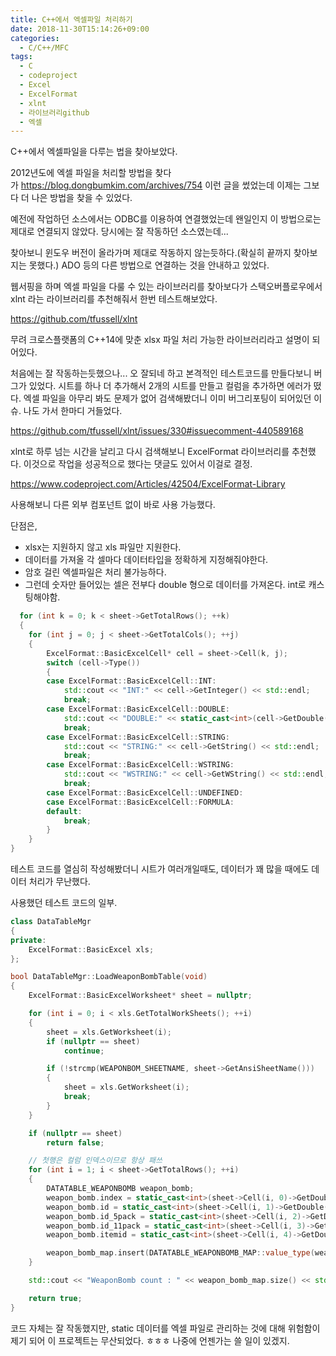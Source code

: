 ```yaml
---
title: C++에서 엑셀파일 처리하기
date: 2018-11-30T15:14:26+09:00
categories:
  - C/C++/MFC
tags:
  - C
  - codeproject
  - Excel
  - ExcelFormat
  - xlnt
  - 라이브러리github
  - 엑셀
---
```

C++에서 엑셀파일을 다루는 법을 찾아보았다.

2012년도에 엑셀 파일을 처리할 방법을 찾다가 <https://blog.dongbumkim.com/archives/754> 이런 글을 썼었는데 이제는 그보다 더 나은 방법을 찾을 수 있었다.

예전에 작업하던 소스에서는 ODBC를 이용하여 연결했었는데 왠일인지 이 방법으로는 제대로 연결되지 않았다. 당시에는 잘 작동하던 소스였는데...

찾아보니 윈도우 버전이 올라가며 제대로 작동하지 않는듯하다.(확실히 끝까지 찾아보지는 못했다.) ADO 등의 다른 방법으로 연결하는 것을 안내하고 있었다.

웹서핑을 하며 엑셀 파일을 다룰 수 있는 라이브러리를 찾아보다가 스택오버플로우에서 xlnt 라는 라이브러리를 추천해줘서 한번 테스트해보았다.

<https://github.com/tfussell/xlnt>

무려 크로스플랫폼의 C++14에 맞춘 xlsx 파일 처리 가능한 라이브러리라고 설명이 되어있다.

처음에는 잘 작동하는듯했으나... 오 잘되네 하고 본격적인 테스트코드를 만들다보니 버그가 있었다. 시트를 하나 더 추가해서 2개의 시트를 만들고 컬럼을 추가하면 에러가 떴다. 엑셀 파일을 아무리 봐도 문제가 없어 검색해봤더니 이미 버그리포팅이 되어있던 이슈. 나도 가서 한마디 거들었다.

<https://github.com/tfussell/xlnt/issues/330#issuecomment-440589168>

xlnt로 하루 넘는 시간을 날리고 다시 검색해보니 ExcelFormat 라이브러리를 추천했다. 이것으로 작업을 성공적으로 했다는 댓글도 있어서 이걸로 결정.

<https://www.codeproject.com/Articles/42504/ExcelFormat-Library>

사용해보니 다른 외부 컴포넌트 없이 바로 사용 가능했다.

단점은,

  * xlsx는 지원하지 않고 xls 파일만 지원한다.
  * 데이터를 가져올 각 셀마다 데이터타입을 정확하게 지정해줘야한다.
  * 암호 걸린 엑셀파일은 처리 불가능하다.
  * 그런데 숫자만 들어있는 셀은 전부다 double 형으로 데이터를 가져온다. int로 캐스팅해야함.
  ```cpp
    for (int k = 0; k < sheet->GetTotalRows(); ++k)
    {
      for (int j = 0; j < sheet->GetTotalCols(); ++j)
      {
          ExcelFormat::BasicExcelCell* cell = sheet->Cell(k, j);
          switch (cell->Type())
          {
          case ExcelFormat::BasicExcelCell::INT:
              std::cout << "INT:" << cell->GetInteger() << std::endl;
              break;
          case ExcelFormat::BasicExcelCell::DOUBLE:
              std::cout << "DOUBLE:" << static_cast<int>(cell->GetDouble()) << std::endl;
              break;
          case ExcelFormat::BasicExcelCell::STRING:
              std::cout << "STRING:" << cell->GetString() << std::endl;
              break;
          case ExcelFormat::BasicExcelCell::WSTRING:
              std::cout << "WSTRING:" << cell->GetWString() << std::endl;
              break;
          case ExcelFormat::BasicExcelCell::UNDEFINED:
          case ExcelFormat::BasicExcelCell::FORMULA:
          default:
              break;
          }
      }
  }
```

테스트 코드를 열심히 작성해봤더니 시트가 여러개일때도, 데이터가 꽤 많을 때에도 데이터 처리가 무난했다.

사용했던 테스트 코드의 일부.

```cpp
class DataTableMgr
{
private:
	ExcelFormat::BasicExcel xls;
};

bool DataTableMgr::LoadWeaponBombTable(void)
{
    ExcelFormat::BasicExcelWorksheet* sheet = nullptr;

    for (int i = 0; i < xls.GetTotalWorkSheets(); ++i)
    {
        sheet = xls.GetWorksheet(i);
        if (nullptr == sheet)
            continue;

        if (!strcmp(WEAPONBOM_SHEETNAME, sheet->GetAnsiSheetName()))
        {
            sheet = xls.GetWorksheet(i);
            break;
        }
    }

    if (nullptr == sheet)
        return false;

    // 첫행은 컬럼 인덱스이므로 항상 패쓰
    for (int i = 1; i < sheet->GetTotalRows(); ++i)
    {
        DATATABLE_WEAPONBOMB weapon_bomb;
        weapon_bomb.index = static_cast<int>(sheet->Cell(i, 0)->GetDouble());
        weapon_bomb.id = static_cast<int>(sheet->Cell(i, 1)->GetDouble());
        weapon_bomb.id_5pack = static_cast<int>(sheet->Cell(i, 2)->GetDouble());
        weapon_bomb.id_11pack = static_cast<int>(sheet->Cell(i, 3)->GetDouble());
        weapon_bomb.itemid = static_cast<int>(sheet->Cell(i, 4)->GetDouble());

        weapon_bomb_map.insert(DATATABLE_WEAPONBOMB_MAP::value_type(weapon_bomb.index, weapon_bomb));
    }

    std::cout << "WeaponBomb count : " << weapon_bomb_map.size() << std::endl;

    return true;
}
```

코드 자체는 잘 작동했지만, static 데이터를 엑셀 파일로 관리하는 것에 대해 위험함이 제기 되어 이 프로젝트는 무산되었다. ㅎㅎㅎ 나중에 언젠가는 쓸 일이 있겠지.

